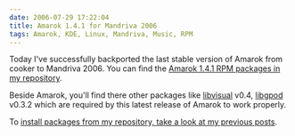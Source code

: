```yaml
---
date: 2006-07-29 17:22:04
title: Amarok 1.4.1 for Mandriva 2006
tags: Amarok, KDE, Linux, Mandriva, Music, RPM
---
```


Today I've successfully backported the last stable version of Amarok from
cooker to Mandriva 2006. You can find the [Amarok 1.4.1 RPM packages in my
repository](http://github.com/kdeldycke/mandriva-specs).

Beside Amarok, you'll find there other packages like
[libvisual](http://localhost.nl/~synap/libvisual) v0.4,
[libgpod](http://www.gtkpod.org/libgpod.html) v0.3.2 which are required by this
latest release of Amarok to work properly.

To [install packages from my repository, take a look at my previous
posts](http://kevin.deldycke.com/2006/04/new-repository-for-mandriva-2006/).
